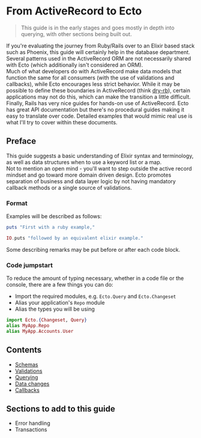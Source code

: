 From ActiveRecord to Ecto
====================
>This guide is in the early stages and goes mostly in depth into querying, with other sections being built out.

If you're evaluating the journey from Ruby/Rails over to an Elixir based stack such as Phoenix, this guide will certainly help in the database department. Several patterns used in the ActiveRecord ORM are not necessarily shared with Ecto (which additionally isn't considered an ORM).  
Much of what developers do with ActiveRecord make data models that function the same for all consumers (with the use of validations and callbacks), while Ecto encourages less strict behavior. While it may be possible to define these boundaries in ActiveRecord (think [dry-rb](https://dry-rb.org)), certain applications may not do this, which can make the transition a little difficult.  
Finally, Rails has very nice guides for hands-on use of ActiveRecord. Ecto has great API documentation but there's no procedural guides making it easy to translate over code. Detailed examples that would mimic real use is what I'll try to cover within these documents.

## Preface
This guide suggests a basic understanding of Elixir syntax and terminology, as well as data structures when to use a keyword list or a map.  
Not to mention an open mind - you'll want to step outside the active record mindset and go toward more domain driven design. Ecto promotes separation of business and data layer logic by not having mandatory callback methods or a single source of validations.

### Format
Examples will be described as follows:

````ruby
puts "First with a ruby example,"
````

````elixir
IO.puts "followed by an equivalent elixir example."
````
Some describing remarks may be put before or after each code block.

### Code jumpstart
To reduce the amount of typing necessary, whether in a code file or the console, there are a few things you can do:
* Import the required modules, e.g. `Ecto.Query` and `Ecto.Changeset`
* Alias your application's `Repo` module
* Alias the types you will be using

~~~~elixir
import Ecto.{Changeset, Query}
alias MyApp.Repo
alias MyApp.Accounts.User
~~~~

## Contents
* [Schemas](schemas.md)
* [Validations](validations.md)
* [Querying](querying.md)
* [Data changes](data-changes.md)
* [Callbacks](callbacks.md)


## Sections to add to this guide
* Error handling
* Transactions
